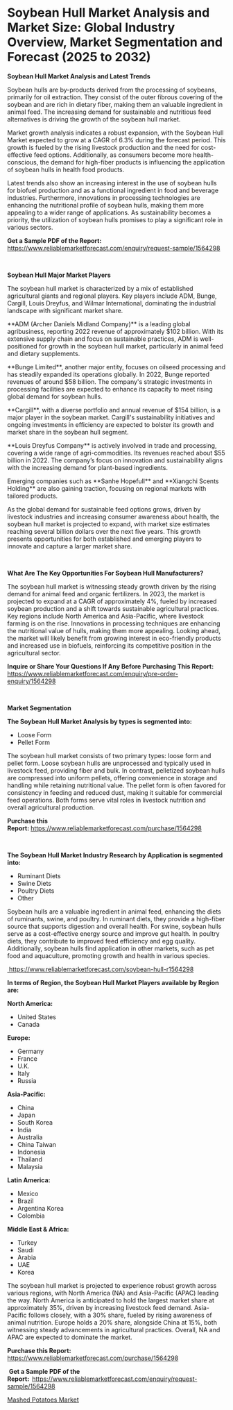 <p><h1>Soybean Hull Market Analysis and Market Size: Global Industry Overview, Market Segmentation and Forecast (2025 to 2032)</h1></p><p><strong>Soybean Hull Market Analysis and Latest Trends</strong></p>
<p><p>Soybean hulls are by-products derived from the processing of soybeans, primarily for oil extraction. They consist of the outer fibrous covering of the soybean and are rich in dietary fiber, making them an valuable ingredient in animal feed. The increasing demand for sustainable and nutritious feed alternatives is driving the growth of the soybean hull market.</p><p>Market growth analysis indicates a robust expansion, with the Soybean Hull Market expected to grow at a CAGR of 6.3% during the forecast period. This growth is fueled by the rising livestock production and the need for cost-effective feed options. Additionally, as consumers become more health-conscious, the demand for high-fiber products is influencing the application of soybean hulls in health food products.</p><p>Latest trends also show an increasing interest in the use of soybean hulls for biofuel production and as a functional ingredient in food and beverage industries. Furthermore, innovations in processing technologies are enhancing the nutritional profile of soybean hulls, making them more appealing to a wider range of applications. As sustainability becomes a priority, the utilization of soybean hulls promises to play a significant role in various sectors.</p></p>
<p><strong>Get a Sample PDF of the Report:&nbsp;</strong> <a href="https://www.reliablemarketforecast.com/enquiry/request-sample/1564298?utm_campaign=3327&utm_medium=2&utm_source=Github&utm_content=ia&utm_term=07042025&utm_id=soybean-hull">https://www.reliablemarketforecast.com/enquiry/request-sample/1564298</a></p>
<p>&nbsp;</p>
<p><strong>Soybean Hull Major Market Players</strong></p>
<p><p>The soybean hull market is characterized by a mix of established agricultural giants and regional players. Key players include ADM, Bunge, Cargill, Louis Dreyfus, and Wilmar International, dominating the industrial landscape with significant market share. </p><p>**ADM (Archer Daniels Midland Company)** is a leading global agribusiness, reporting 2022 revenue of approximately $102 billion. With its extensive supply chain and focus on sustainable practices, ADM is well-positioned for growth in the soybean hull market, particularly in animal feed and dietary supplements.</p><p>**Bunge Limited**, another major entity, focuses on oilseed processing and has steadily expanded its operations globally. In 2022, Bunge reported revenues of around $58 billion. The company's strategic investments in processing facilities are expected to enhance its capacity to meet rising global demand for soybean hulls.</p><p>**Cargill**, with a diverse portfolio and annual revenue of $154 billion, is a major player in the soybean market. Cargill's sustainability initiatives and ongoing investments in efficiency are expected to bolster its growth and market share in the soybean hull segment.</p><p>**Louis Dreyfus Company** is actively involved in trade and processing, covering a wide range of agri-commodities. Its revenues reached about $55 billion in 2022. The company’s focus on innovation and sustainability aligns with the increasing demand for plant-based ingredients.</p><p>Emerging companies such as **Sanhe Hopefull** and **Xiangchi Scents Holding** are also gaining traction, focusing on regional markets with tailored products. </p><p>As the global demand for sustainable feed options grows, driven by livestock industries and increasing consumer awareness about health, the soybean hull market is projected to expand, with market size estimates reaching several billion dollars over the next five years. This growth presents opportunities for both established and emerging players to innovate and capture a larger market share.</p></p>
<p>&nbsp;</p>
<p><strong>What Are The Key Opportunities For Soybean Hull Manufacturers?</strong></p>
<p><p>The soybean hull market is witnessing steady growth driven by the rising demand for animal feed and organic fertilizers. In 2023, the market is projected to expand at a CAGR of approximately 4%, fueled by increased soybean production and a shift towards sustainable agricultural practices. Key regions include North America and Asia-Pacific, where livestock farming is on the rise. Innovations in processing techniques are enhancing the nutritional value of hulls, making them more appealing. Looking ahead, the market will likely benefit from growing interest in eco-friendly products and increased use in biofuels, reinforcing its competitive position in the agricultural sector.</p></p>
<p><strong>Inquire or Share Your Questions If Any Before Purchasing This Report:</strong> <a href="https://www.reliablemarketforecast.com/enquiry/pre-order-enquiry/1564298?utm_campaign=3327&utm_medium=2&utm_source=Github&utm_content=ia&utm_term=07042025&utm_id=soybean-hull">https://www.reliablemarketforecast.com/enquiry/pre-order-enquiry/1564298</a></p>
<p>&nbsp;</p>
<p><strong>Market Segmentation</strong></p>
<p><strong>The Soybean Hull Market Analysis by types is segmented into:</strong></p>
<p><ul><li>Loose Form</li><li>Pellet Form</li></ul></p>
<p><p>The soybean hull market consists of two primary types: loose form and pellet form. Loose soybean hulls are unprocessed and typically used in livestock feed, providing fiber and bulk. In contrast, pelletized soybean hulls are compressed into uniform pellets, offering convenience in storage and handling while retaining nutritional value. The pellet form is often favored for consistency in feeding and reduced dust, making it suitable for commercial feed operations. Both forms serve vital roles in livestock nutrition and overall agricultural production.</p></p>
<p><strong>Purchase this Report:&nbsp;</strong><a href="https://www.reliablemarketforecast.com/purchase/1564298?utm_campaign=3327&utm_medium=2&utm_source=Github&utm_content=ia&utm_term=07042025&utm_id=soybean-hull">https://www.reliablemarketforecast.com/purchase/1564298</a></p>
<p>&nbsp;</p>
<p><strong>The Soybean Hull Market Industry Research by Application is segmented into:</strong></p>
<p><ul><li>Ruminant Diets</li><li>Swine Diets</li><li>Poultry Diets</li><li>Other</li></ul></p>
<p><p>Soybean hulls are a valuable ingredient in animal feed, enhancing the diets of ruminants, swine, and poultry. In ruminant diets, they provide a high-fiber source that supports digestion and overall health. For swine, soybean hulls serve as a cost-effective energy source and improve gut health. In poultry diets, they contribute to improved feed efficiency and egg quality. Additionally, soybean hulls find application in other markets, such as pet food and aquaculture, promoting growth and health in various species.</p></p>
<p><a href="https://www.reliablemarketforecast.com/soybean-hull-r1564298?utm_campaign=3327&utm_medium=2&utm_source=Github&utm_content=ia&utm_term=07042025&utm_id=soybean-hull">&nbsp;https://www.reliablemarketforecast.com/soybean-hull-r1564298</a></p>
<p><strong>In terms of Region, the Soybean Hull Market Players available by Region are:</strong></p>
<p>
    <p> <strong> North America: </strong>
        <ul>
            <li>United States</li>
            <li>Canada</li>
        </ul>
        </p> 
    <p> <strong> Europe: </strong>
        <ul>
            <li>Germany</li>
            <li>France</li>
            <li>U.K.</li>
            <li>Italy</li>
            <li>Russia</li>
        </ul>
        </p> 
    <p> <strong> Asia-Pacific: </strong>
        <ul>
            <li>China</li>
            <li>Japan</li>
            <li>South Korea</li>
            <li>India</li>
            <li>Australia</li>
            <li>China Taiwan</li>
            <li>Indonesia</li>
            <li>Thailand</li>
            <li>Malaysia</li>
        </ul>
        </p> 
    <p> <strong> Latin America: </strong>
        <ul>
            <li>Mexico</li>
            <li>Brazil</li>
            <li>Argentina Korea</li>
            <li>Colombia</li>
        </ul>
        </p> 
    <p> <strong> Middle East & Africa: </strong>
        <ul>
            <li>Turkey</li>
            <li>Saudi</li>
            <li>Arabia</li>
            <li>UAE</li>
            <li>Korea</li>
        </ul>
    </p>
    </p>
<p><p>The soybean hull market is projected to experience robust growth across various regions, with North America (NA) and Asia-Pacific (APAC) leading the way. North America is anticipated to hold the largest market share at approximately 35%, driven by increasing livestock feed demand. Asia-Pacific follows closely, with a 30% share, fueled by rising awareness of animal nutrition. Europe holds a 20% share, alongside China at 15%, both witnessing steady advancements in agricultural practices. Overall, NA and APAC are expected to dominate the market.</p></p>
<p><strong>Purchase this Report: </strong><a href="https://www.reliablemarketforecast.com/purchase/1564298?utm_campaign=3327&utm_medium=2&utm_source=Github&utm_content=ia&utm_term=07042025&utm_id=soybean-hull">https://www.reliablemarketforecast.com/purchase/1564298</a></p>
<p>&nbsp;<strong>Get a Sample PDF of the Report:&nbsp;&nbsp;</strong><a href="https://www.reliablemarketforecast.com/enquiry/request-sample/1564298?utm_campaign=3327&utm_medium=2&utm_source=Github&utm_content=ia&utm_term=07042025&utm_id=soybean-hull">https://www.reliablemarketforecast.com/enquiry/request-sample/1564298</a></p>
<p><strong></strong></p>
<p><p><a href="https://github.com/peggiputra7o/Market-Research-Report-List-1/blob/main/mashed-potatoes-market.md?utm_campaign=3327&utm_medium=2&utm_source=Github&utm_content=ia&utm_term=07042025&utm_id=soybean-hull">Mashed Potatoes Market</a></p></p>